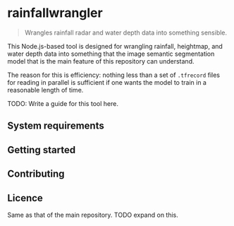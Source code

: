 # rainfallwrangler

> Wrangles rainfall radar and water depth data into something sensible.


This Node.js-based tool is designed for wrangling rainfall, heightmap, and water depth data into something that the image semantic segmentation model that is the main feature of this repository can understand.

The reason for this is efficiency: nothing less than a set of `.tfrecord` files for reading in parallel is sufficient if one wants the model to train in a reasonable length of time.


TODO: Write a guide for this tool here.

## System requirements


## Getting started



## Contributing


## Licence
Same as  that of the main repository. TODO expand on this.